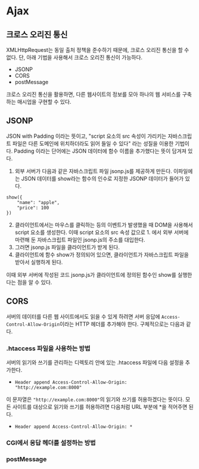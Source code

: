 # Ajax

## 크로스 오리진 통신
XMLHttpRequest는 동일 출처 정책을 준수하기 때문에, 크로스 오리진 통신을 할 수 없다. 단, 아래 기법을 사용해서 크로스 오리진 통신이 가능하다.
- JSONP
- CORS
- postMessage

크로스 오리진 통신을 활용하면, 다른 웹사이트의 정보를 모아 하나의 웹 서비스를 구축하는 매시업을 구현할 수 있다.

## JSONP
JSON with Padding 이라는 뜻이고, "script 요소의 src 속성이 가리키는 자바스크립트 파일은 다른 도메인에 위치하더라도 읽어 들일 수 있다" 라는 성질을 이용한 기법이다. Padding 이라는 단어에는 JSON 데이터에 함수 이름을 추가했다는 뜻이 담겨져 있다. 

1. 외부 서버가 다음과 같은 자바스크립트 파일 jsonp.js를 제공하게 만든다. 이파일에는 JSON 데이터를 show라는 함수의 인수로 지정한 JSONP 데이터가 들어가 있다.
```
show({
    "name": "apple",
    "price": 100
})
```
2. 클라이언트에서는 마우스를 클릭하는 등의 이벤트가 발생했을 때 DOM을 사용해서 script 요소를 생성한다. 이때 script 요소의 src 속성 값으로 1. 에서 외부 서버에 마련해 둔 자바스크립트 파일인 jsonp.js의 주소를 대입한다.
3. 그러면 jsonp.js 파일을 클라이언트가 받게 된다.
4. 클라이언트에 함수 show가 정의되어 있으면, 클라이언트가 자바스크립트 파일을 받아서 실행하게 된다.

이때 외부 서버에 작성된 코드 jsonp.js가 클라이언트에 정의된 함수인 show를 실행한다는 점을 알 수 있다.

## CORS
서버의 데이터를 다른 웹 사이트에서도 읽을 수 있게 하려면 서버 응답에 `Access-Control-Allow-Origin`이라는 HTTP 헤더를 추가해야 한다. 구체적으로는 다음과 같다.

### .htaccess 파일을 사용하는 방법
서버의 읽기와 쓰기를 관리하는 디렉토리 안에 있는 .htaccess 파일에 다음 설정을 추가한다.  
- `Header append Access-Control-Allow-Origin: "http://example.com:8000"`  

이 문자열은 `"http://example.com:8000"`의 읽기와 쓰기를 허용하겠다는 뜻이다. 모든 사이트를 대상으로 읽기와 쓰기를 허용하려면 다음처럼 URL 부분에 *을 적어주면 된다.
- `Header append Access-Control-Allow-Origin: *`

### CGI에서 응답 헤더를 설정하는 방법
### postMessage
